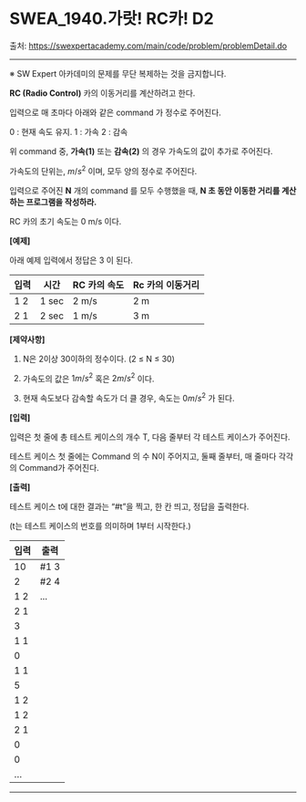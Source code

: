 # SWEA_1940.가랏! RC카! D2

출처: https://swexpertacademy.com/main/code/problem/problemDetail.do

---
※ SW Expert 아카데미의 문제를 무단 복제하는 것을 금지합니다.

__RC (Radio Control)__ 카의 이동거리를 계산하려고 한다.

입력으로 매 초마다 아래와 같은 command 가 정수로 주어진다.

0 : 현재 속도 유지.
1 : 가속
2 : 감속

위 command 중, __가속(1)__ 또는 __감속(2)__ 의 경우 가속도의 값이 추가로 주어진다.

가속도의 단위는, $m/s^2$ 이며, 모두 양의 정수로 주어진다.

입력으로 주어진 __N__ 개의 command 를 모두 수행했을 때, __N 초 동안 이동한 거리를 계산하는 프로그램을 작성하라.__

RC 카의 초기 속도는 0 m/s 이다.

__[예제]__

아래 예제 입력에서 정답은 3 이 된다.

| __입력__ |    __시간__  |   __RC 카의 속도__   |    __Rc 카의 이동거리__   |
| --- | --- | --- | --- |
| 1 2 | 1 sec | 2 m/s | 2 m | 
| 2 1 | 2 sec | 1 m/s | 3 m |


__[제약사항]__

1. N은 2이상 30이하의 정수이다. (2 ≤ N ≤ 30)

2. 가속도의 값은 $1 m/s^2$ 혹은 $2 m/s^2$ 이다.

3. 현재 속도보다 감속할 속도가 더 클 경우, 속도는 $0 m/s^2$ 가 된다.


__[입력]__

입력은 첫 줄에 총 테스트 케이스의 개수 T, 다음 줄부터 각 테스트 케이스가 주어진다.

테스트 케이스 첫 줄에는 Command 의 수 N이 주어지고, 둘째 줄부터, 매 줄마다 각각의 Command가 주어진다.


__[출력]__

테스트 케이스 t에 대한 결과는 “#t”을 찍고, 한 칸 띄고, 정답을 출력한다.

(t는 테스트 케이스의 번호를 의미하며 1부터 시작한다.)



| 입력             | 출력 |
| ----------- | -------------- |
|10 |#1 3| 
|2  |#2 4|
|1 2|...|  
|2 1||  
|3  ||
|1 1||  
|0  ||
|1 1||  
|5  ||
|1 2||  
|1 2||  
|2 1||  
|0  ||
|0  ||
|…




---



